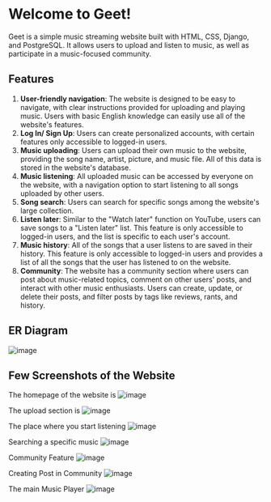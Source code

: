 # Welcome to Geet!

Geet is a simple music streaming website built with HTML, CSS, Django, and PostgreSQL. It allows users to upload and listen to music, as well as participate in a music-focused community.


## Features

 1. **User-friendly navigation**: The website is designed to be easy to navigate, with clear instructions provided for uploading and playing music. Users with basic English knowledge can easily use all of the website's features.
 2. **Log In/ Sign Up**: Users can create personalized accounts, with certain features only accessible to logged-in users.
 3. **Music uploading**: Users can upload their own music to the website, providing the song name, artist, picture, and music file. All of this data is stored in the website's database.
 4. **Music listening**: All uploaded music can be accessed by everyone on the website, with a navigation option to start listening to all songs uploaded by other users.
 5. **Song search**: Users can search for specific songs among the website's large collection.
 6. **Listen later**: Similar to the "Watch later" function on YouTube, users can save songs to a "Listen later" list. This feature is only accessible to logged-in users, and the list is specific to each user's account.
 7. **Music history**: All of the songs that a user listens to are saved in their history. This feature is only accessible to logged-in users and provides a list of all the songs that the user has listened to on the website.
 8. **Community**: The website has a community section where users can post about music-related topics, comment on other users' posts, and interact with other music enthusiasts. Users can create, update, or delete their posts, and filter posts by tags like reviews, rants, and history.

## ER Diagram
![image](https://user-images.githubusercontent.com/67723187/232462846-b19c9129-0db6-488b-897c-e8b2a9d8f3a0.png)


## Few Screenshots of the Website
 The homepage of the website is 
![image](https://user-images.githubusercontent.com/67723187/232460157-5947fbf3-6126-42b3-91e6-1a8fd8e56952.png)


The upload section is 
![image](https://user-images.githubusercontent.com/67723187/232460196-aee979be-166d-4e5e-aa75-2545a22bb28f.png)


The place where you start listening
![image](https://user-images.githubusercontent.com/67723187/232460251-76b05945-1cc0-4a12-9b43-b3ff1aaa3b2a.png)

Searching a specific music
![image](https://user-images.githubusercontent.com/67723187/232460298-f23fca4d-be2e-4650-9f9d-f714f857461e.png)


Community Feature
![image](https://user-images.githubusercontent.com/67723187/232460339-50af6465-5b19-4cca-b844-264840ef660e.png)



Creating Post in Community
![image](https://user-images.githubusercontent.com/67723187/232460414-3edf9751-f814-4757-8f74-e96e15098bfa.png)


The main Music Player
![image](https://user-images.githubusercontent.com/67723187/232460478-b4ef0afa-57a2-4e0e-9d02-497f508d1c05.png)

